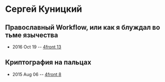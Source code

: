 # Сергей Куницкий

## Православный Workflow, или как я блуждал во тьме язычества
- 2016 Oct 19 -- [4front 13](https://www.youtube.com/watch?v=bxJLprk9G6I)    
## Криптография на пальцах
- 2015 Aug 06 -- [4front 8](https://www.youtube.com/watch?v=pebK7LxUdhI)    
